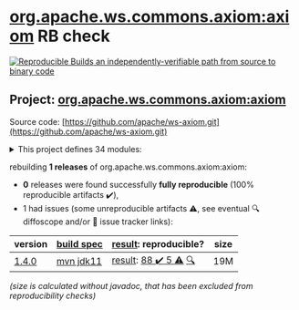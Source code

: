 [org.apache.ws.commons.axiom:axiom](https://central.sonatype.com/artifact/org.apache.ws.commons.axiom/axiom/1.4.0/versions) RB check
=======

[![Reproducible Builds](https://reproducible-builds.org/images/logos/rb.svg) an independently-verifiable path from source to binary code](https://reproducible-builds.org/)

## Project: [org.apache.ws.commons.axiom:axiom](https://central.sonatype.com/artifact/org.apache.ws.commons.axiom/axiom/1.4.0/versions)

Source code: [https://github.com/apache/ws-axiom.git](https://github.com/apache/ws-axiom.git)

<details><summary>This project defines 34 modules:</summary>

* [org.apache.ws.commons.axiom:axiom](https://central.sonatype.com/artifact/org.apache.ws.commons.axiom/axiom/1.4.0)
* [org.apache.ws.commons.axiom:axiom-api](https://central.sonatype.com/artifact/org.apache.ws.commons.axiom/axiom-api/1.4.0)
* [org.apache.ws.commons.axiom:axiom-compat](https://central.sonatype.com/artifact/org.apache.ws.commons.axiom/axiom-compat/1.4.0)
* [org.apache.ws.commons.axiom:axiom-dom](https://central.sonatype.com/artifact/org.apache.ws.commons.axiom/axiom-dom/1.4.0)
* [org.apache.ws.commons.axiom:axiom-impl](https://central.sonatype.com/artifact/org.apache.ws.commons.axiom/axiom-impl/1.4.0)
* [org.apache.ws.commons.axiom:axiom-jaxb](https://central.sonatype.com/artifact/org.apache.ws.commons.axiom/axiom-jaxb/1.4.0)
* [org.apache.ws.commons.axiom:axiom-testsuite](https://central.sonatype.com/artifact/org.apache.ws.commons.axiom/axiom-testsuite/1.4.0)
* [org.apache.ws.commons.axiom:axiom-truth](https://central.sonatype.com/artifact/org.apache.ws.commons.axiom/axiom-truth/1.4.0)
* [org.apache.ws.commons.axiom:axiom-weaver](https://central.sonatype.com/artifact/org.apache.ws.commons.axiom/axiom-weaver/1.4.0)
* [org.apache.ws.commons.axiom:axiom-weaver-annotations](https://central.sonatype.com/artifact/org.apache.ws.commons.axiom/axiom-weaver-annotations/1.4.0)
* [org.apache.ws.commons.axiom:axiom-weaver-maven-plugin](https://central.sonatype.com/artifact/org.apache.ws.commons.axiom/axiom-weaver-maven-plugin/1.4.0)
* [org.apache.ws.commons.axiom:base64-utils](https://central.sonatype.com/artifact/org.apache.ws.commons.axiom/base64-utils/1.4.0)
* [org.apache.ws.commons.axiom:buildutils](https://central.sonatype.com/artifact/org.apache.ws.commons.axiom/buildutils/1.4.0)
* [org.apache.ws.commons.axiom:buildutils-maven-plugin](https://central.sonatype.com/artifact/org.apache.ws.commons.axiom/buildutils-maven-plugin/1.4.0)
* [org.apache.ws.commons.axiom:components](https://central.sonatype.com/artifact/org.apache.ws.commons.axiom/components/1.4.0)
* [org.apache.ws.commons.axiom:core-mixins](https://central.sonatype.com/artifact/org.apache.ws.commons.axiom/core-mixins/1.4.0)
* [org.apache.ws.commons.axiom:core-streams](https://central.sonatype.com/artifact/org.apache.ws.commons.axiom/core-streams/1.4.0)
* [org.apache.ws.commons.axiom:dom-mixins](https://central.sonatype.com/artifact/org.apache.ws.commons.axiom/dom-mixins/1.4.0)
* [org.apache.ws.commons.axiom:dom-testsuite](https://central.sonatype.com/artifact/org.apache.ws.commons.axiom/dom-testsuite/1.4.0)
* [org.apache.ws.commons.axiom:implementations](https://central.sonatype.com/artifact/org.apache.ws.commons.axiom/implementations/1.4.0)
* [org.apache.ws.commons.axiom:jaxen-testsuite](https://central.sonatype.com/artifact/org.apache.ws.commons.axiom/jaxen-testsuite/1.4.0)
* [org.apache.ws.commons.axiom:jaxp-testsuite](https://central.sonatype.com/artifact/org.apache.ws.commons.axiom/jaxp-testsuite/1.4.0)
* [org.apache.ws.commons.axiom:mixins](https://central.sonatype.com/artifact/org.apache.ws.commons.axiom/mixins/1.4.0)
* [org.apache.ws.commons.axiom:multiton](https://central.sonatype.com/artifact/org.apache.ws.commons.axiom/multiton/1.4.0)
* [org.apache.ws.commons.axiom:om-mixins](https://central.sonatype.com/artifact/org.apache.ws.commons.axiom/om-mixins/1.4.0)
* [org.apache.ws.commons.axiom:saaj-testsuite](https://central.sonatype.com/artifact/org.apache.ws.commons.axiom/saaj-testsuite/1.4.0)
* [org.apache.ws.commons.axiom:shade-axiom-xml](https://central.sonatype.com/artifact/org.apache.ws.commons.axiom/shade-axiom-xml/1.4.0)
* [org.apache.ws.commons.axiom:soap-testsuite](https://central.sonatype.com/artifact/org.apache.ws.commons.axiom/soap-testsuite/1.4.0)
* [org.apache.ws.commons.axiom:spring-ws-testsuite](https://central.sonatype.com/artifact/org.apache.ws.commons.axiom/spring-ws-testsuite/1.4.0)
* [org.apache.ws.commons.axiom:testing](https://central.sonatype.com/artifact/org.apache.ws.commons.axiom/testing/1.4.0)
* [org.apache.ws.commons.axiom:testutils](https://central.sonatype.com/artifact/org.apache.ws.commons.axiom/testutils/1.4.0)
* [org.apache.ws.commons.axiom:xml-testsuite](https://central.sonatype.com/artifact/org.apache.ws.commons.axiom/xml-testsuite/1.4.0)
* [org.apache.ws.commons.axiom:xml-truth](https://central.sonatype.com/artifact/org.apache.ws.commons.axiom/xml-truth/1.4.0)
* [org.apache.ws.commons.axiom:xml-utils](https://central.sonatype.com/artifact/org.apache.ws.commons.axiom/xml-utils/1.4.0)
</details>

rebuilding **1 releases** of org.apache.ws.commons.axiom:axiom:
- **0** releases were found successfully **fully reproducible** (100% reproducible artifacts :heavy_check_mark:),
- 1 had issues (some unreproducible artifacts :warning:, see eventual :mag: diffoscope and/or :memo: issue tracker links):

| version | [build spec](/BUILDSPEC.md) | [result](https://reproducible-builds.org/docs/jvm/): reproducible? | size |
| -- | --------- | ------ | -- |
| [1.4.0](https://central.sonatype.com/artifact/org.apache.ws.commons.axiom/axiom/1.4.0/pom) | [mvn jdk11](axiom-1.4.0.buildspec) | [result](axiom-1.4.0.buildinfo): [88 :heavy_check_mark:  5 :warning:](axiom-1.4.0.buildcompare) [:mag:](axiom-1.4.0.diffoscope) | 19M |

<i>(size is calculated without javadoc, that has been excluded from reproducibility checks)</i>
